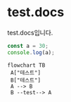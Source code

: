 # test.docs
test.docs입니다.

```javascript
const a = 30;
console.log(a);
```

```mermaid
flowchart TB
 A["테스트"]
 B["테스트"]
 A --> B
 B --test--> A
```
